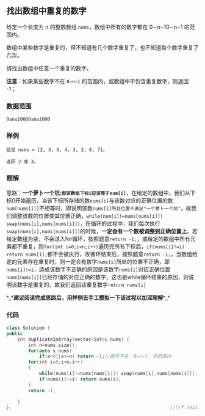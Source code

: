 ## 找出数组中重复的数字

给定一个长度为 n 的整数数组 `nums`，数组中所有的数字都在 0∼n−10∼n−1 的范围内。

数组中某些数字是重复的，但不知道有几个数字重复了，也不知道每个数字重复了几次。

请找出数组中任意一个重复的数字。

**注意**：如果某些数字不在 `0∼n−1` 的范围内，或数组中不包含重复数字，则返回 -1；

### 数据范围

`0≤n≤10000≤n≤1000`

### 样例

```样例
给定 nums = [2, 3, 5, 4, 3, 2, 6, 7]。

返回 2 或 3。
```

### 题解

思路：**一个萝卜一个坑:`即该数组下标i应该等于num[i]`**，在给定的数组中，我们从下标0开始遍历，当该下标所存储的数`nums[i]`与该数对应的正确位置的数`num[nums[i]]`不相等时，即说明该数`nums[i]所处位置不满足"一个萝卜一个坑"`，故我们调整该数的位置使其位置正确，`while(num[i]!=nums[nums[i]]) swap(nums[i],nums[nums[i]])`，在循环的过程中，我们每次执行`swap(nums[i],nums[nums[i]])`的时候，**一定会有一个数被调整到正确位置上**。若给定数组为空，不会进入for循环，按照题意`return -1;`，或给定的数组中所有元素都不重复，则`for(int i=0;i<n;i++)`遍历完所有下标后，`if(nums[i]!=i) return nums[i];`都不会被执行，故循环结束后，按照题意`return -1;`，当数组给定的元素存在重复时，则一定会有数字`nums[i]`所处的位置不正确，即`nums[i]!=i`，造成该数字不正确的原因是该数字`nums[i]`对应正确位置`nums[nums[i]]`已经存储的对应正确的数字，这也是while循环结束的原因，则说明该数字是重复的，故我们返回该重复数字`return nums[i]`

**^\_^建议阅读完成思路后，用样例去手工模拟一下该过程以加深理解^\_^**

### 代码

```c++
class Solution {
public:
    int duplicateInArray(vector<int>& nums) {
        int n=nums.size();
        for(auto x:nums)
            if(x<0||x>=n) return -1;//数字不在 `0∼n−1` 的范围内
        for(int i=0;i<n;i++)
        {
            while(nums[i]!=nums[nums[i]]) swap(nums[i],nums[nums[i]]);
            if(nums[i]!=i) return nums[i];
        }
        return -1;
        
    }
};															//lrf 2022/01/29 0:46
```

